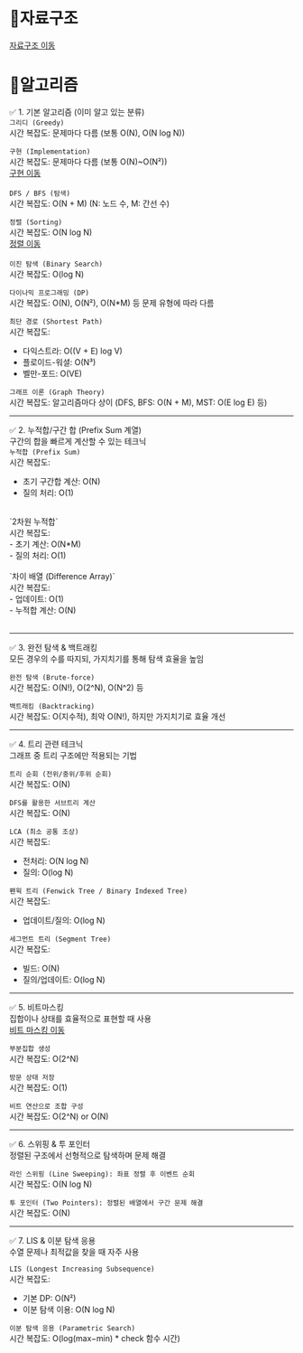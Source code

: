 # 📗자료구조
[자료구조 이동](https://github.com/sungw00ng/Today_I_Learn/blob/main/%EC%9E%90%EB%A3%8C%EA%B5%AC%EC%A1%B0/%EC%A3%BC%EC%9A%94%EC%9E%90%EB%A3%8C%EA%B5%AC%EC%A1%B0%EC%8B%9C%EA%B0%84%EB%B3%B5%EC%9E%A1%EB%8F%84%EC%A0%95%EB%A6%AC.md) <br>
# 📙알고리즘
✅ 1. 기본 알고리즘 (이미 알고 있는 분류)  <br>
`그리디 (Greedy)`  <br>
시간 복잡도: 문제마다 다름 (보통 O(N), O(N log N))<br>

`구현 (Implementation)` <br>
시간 복잡도: 문제마다 다름 (보통 O(N)~O(N²)) <br>
[구현 이동](https://github.com/sungw00ng/Today_I_Learn/tree/main/%EC%9E%90%EB%A3%8C%EA%B5%AC%EC%A1%B0/Implementation) <br><br>
`DFS / BFS (탐색)` <br>
시간 복잡도: O(N + M) (N: 노드 수, M: 간선 수) <br>

`정렬 (Sorting)`   <br>
시간 복잡도: O(N log N)<br>
[정렬 이동](https://github.com/sungw00ng/Today_I_Learn/tree/main/%EC%9E%90%EB%A3%8C%EA%B5%AC%EC%A1%B0/Sortings) <br>
<br>
`이진 탐색 (Binary Search)`   <br>
시간 복잡도: O(log N) <br>

`다이나믹 프로그래밍 (DP)`  <br>
시간 복잡도: O(N), O(N²), O(N*M) 등 문제 유형에 따라 다름<br>

`최단 경로 (Shortest Path)`  <br>
시간 복잡도:  <br>
- 다익스트라: O((V + E) log V)  <br>
- 플로이드-워셜: O(N³)  <br>
- 벨만-포드: O(VE)<br>

`그래프 이론 (Graph Theory)`  <br>
시간 복잡도: 알고리즘마다 상이 (DFS, BFS: O(N + M), MST: O(E log E) 등)<br>

---

✅ 2. 누적합/구간 합 (Prefix Sum 계열)  <br>
구간의 합을 빠르게 계산할 수 있는 테크닉  <br>
`누적합 (Prefix Sum)`  <br>
시간 복잡도:  <br>
- 초기 구간합 계산: O(N)  <br>
- 질의 처리: O(1)<br>
<br>
`2차원 누적합`  <br>
시간 복잡도:  <br>
- 초기 계산: O(N*M)  <br>
- 질의 처리: O(1)<br>
<br>
`차이 배열 (Difference Array)`  <br>
시간 복잡도:  <br>
- 업데이트: O(1)  <br>
- 누적합 계산: O(N)<br>
<br>

---

✅ 3. 완전 탐색 & 백트래킹  <br>
모든 경우의 수를 따지되, 가지치기를 통해 탐색 효율을 높임  <br>

`완전 탐색 (Brute-force)`  <br>
시간 복잡도: O(N!), O(2^N), O(N^2) 등<br>

`백트래킹 (Backtracking)`  <br>
시간 복잡도: O(지수적), 최악 O(N!), 하지만 가지치기로 효율 개선<br>

---

✅ 4. 트리 관련 테크닉  <br>
그래프 중 트리 구조에만 적용되는 기법  <br>

`트리 순회 (전위/중위/후위 순회)`  <br>
시간 복잡도: O(N)<br>

`DFS를 활용한 서브트리 계산`  <br>
시간 복잡도: O(N)<br>

`LCA (최소 공통 조상)`  <br>
시간 복잡도:  <br>
- 전처리: O(N log N)  <br>
- 질의: O(log N)<br>

`펜윅 트리 (Fenwick Tree / Binary Indexed Tree)`  <br>
시간 복잡도:  <br>
- 업데이트/질의: O(log N)<br>

`세그먼트 트리 (Segment Tree)`  <br>
시간 복잡도:  <br>
- 빌드: O(N)  <br>
- 질의/업데이트: O(log N)<br>

---

✅ 5. 비트마스킹  <br>
집합이나 상태를 효율적으로 표현할 때 사용  <br>
[비트 마스킹 이동](https://github.com/sungw00ng/Today_I_Learn/tree/main/%EC%9E%90%EB%A3%8C%EA%B5%AC%EC%A1%B0/Bit%20Mask)<br>

`부분집합 생성`  <br>
시간 복잡도: O(2^N)<br>

`방문 상태 저장`  <br>
시간 복잡도: O(1)<br>

`비트 연산으로 조합 구성`  <br>
시간 복잡도: O(2^N) or O(N)<br>

---

✅ 6. 스위핑 & 투 포인터  <br>
정렬된 구조에서 선형적으로 탐색하며 문제 해결  <br>

`라인 스위핑 (Line Sweeping): 좌표 정렬 후 이벤트 순회`  <br>
시간 복잡도: O(N log N)<br>

`투 포인터 (Two Pointers): 정렬된 배열에서 구간 문제 해결`  <br>
시간 복잡도: O(N)<br>

---

✅ 7. LIS & 이분 탐색 응용  <br>
수열 문제나 최적값을 찾을 때 자주 사용  <br>

`LIS (Longest Increasing Subsequence)`  <br>
시간 복잡도:  <br>
- 기본 DP: O(N²)  <br>
- 이분 탐색 이용: O(N log N)  <br>

`이분 탐색 응용 (Parametric Search)`  <br>
시간 복잡도: O(log(max−min) * check 함수 시간)<br>
